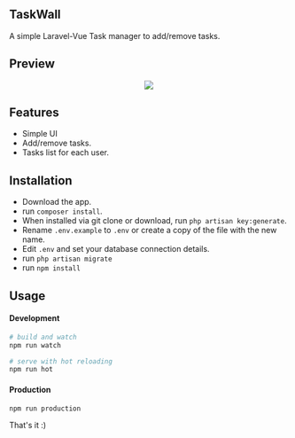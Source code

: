 
## TaskWall

A simple Laravel-Vue Task manager to add/remove tasks.

## Preview
<p align="center"><img src="https://raw.githubusercontent.com/munafaqeelmahdi/munafaqeelmahdi.github.io/master/vue.gif"></p>

## Features

- Simple UI
- Add/remove tasks.
- Tasks list for each user.

## Installation

- Download the app.
- run `composer install`.
- When installed via git clone or download, run `php artisan key:generate`.
- Rename `.env.example` to `.env` or create a copy of the file with the new name.
- Edit `.env` and set your database connection details.
- run `php artisan migrate`
- run `npm install`

## Usage

#### Development

```bash
# build and watch
npm run watch

# serve with hot reloading
npm run hot
```

#### Production

```bash
npm run production
```

That's it :)
